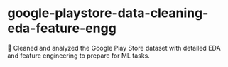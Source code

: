# google-playstore-data-cleaning-eda-feature-engg
🧹 Cleaned and analyzed the Google Play Store dataset with detailed EDA and feature engineering to prepare for ML tasks. 
